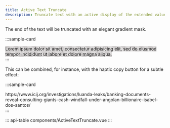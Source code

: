 ```yaml
---
title: Active Text Truncate
description: Truncate text with an active display of the extended value
---
```


The end of the text will be truncated with an elegant gradient mask.

:::sample-card
<div class="p-4">
  <active-text-truncate class="p-2 bg-striped">
    Lorem ipsum dolor sit amet, consectetur adipisicing elit, sed do eiusmod tempor incididunt ut labore et dolore magna aliqua.
  </active-text-truncate>
</div>
:::

This can be combined, for instance, with the haptic copy button for a subtle effect:

:::sample-card
<div class="p-4">
    <haptic-copy class="btn btn-link w-100 border" text="https://www.icij.org/investigations/luanda-leaks/banking-documents-reveal-consulting-giants-cash-windfall-under-angolan-billionaire-isabel-dos-santos/">
      <active-text-truncate>
        https://www.icij.org/investigations/luanda-leaks/banking-documents-reveal-consulting-giants-cash-windfall-under-angolan-billionaire-isabel-dos-santos/
      </active-text-truncate>
    </haptic-copy>
</div>
:::

::: api-table components/ActiveTextTruncate.vue :::

<style>
  .bg-striped {
    background: repeating-linear-gradient(45deg, #dfdddd, #dfdddd 10px, #cfcccc 10px, #cfcccc 20px)    
  }
</style>
